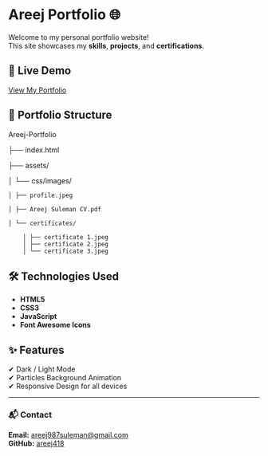 # Areej Portfolio 🌐

Welcome to my personal portfolio website!  
This site showcases my **skills**, **projects**, and **certifications**.

## 🌟 Live Demo
[View My Portfolio](https://areej-suleman.github.io/areej-portfolio/)

## 📂 Portfolio Structure
Areej-Portfolio

├── index.html


├── assets/
 
 │ └── css/images/

    │ ├── profile.jpeg

    │ ├── Areej Suleman CV.pdf

    │ └── certificates/

        │ ├── certificate 1.jpeg
        │ ├── certificate 2.jpeg
        │ └── certificate 3.jpeg


## 🛠️ Technologies Used
- **HTML5**
- **CSS3**
- **JavaScript**
- **Font Awesome Icons**

## ✨ Features
✔ Dark / Light Mode  
✔ Particles Background Animation  
✔ Responsive Design for all devices  

---

### 📬 Contact
**Email:** areej987suleman@gmail.com  
**GitHub:** [areej418](https://github.com/Areej-Suleman)
